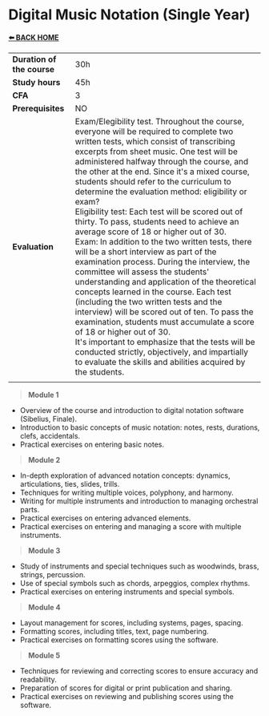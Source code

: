 # **Digital Music Notation (Single Year)** 

[**⬅️ BACK HOME**](/HOME.md)  

|                          |     |
|:-------------------------|:----|  
|**Duration of the course**|30h  |
|**Study hours**           |45h  |
|**CFA**                   |3    |
|**Prerequisites**         |NO   |
|**Evaluation**            |Exam/Elegibility test. Throughout the course, everyone will be required to complete two written tests, which consist of transcribing excerpts from sheet music. One test will be administered halfway through the course, and the other at the end. Since it's a mixed course, students should refer to the curriculum to determine the evaluation method: eligibility or exam?<br>Eligibility test: Each test will be scored out of thirty. To pass, students need to achieve an average score of 18 or higher out of 30.<br>Exam: In addition to the two written tests, there will be a short interview as part of the examination process. During the interview, the committee will assess the students' understanding and application of the theoretical concepts learned in the course. Each test (including the two written tests and the interview) will be scored out of ten. To pass the examination, students must accumulate a score of 18 or higher out of 30.<br>It's important to emphasize that the tests will be conducted strictly, objectively, and impartially to evaluate the skills and abilities acquired by the students.|
|                          |     |


>**Module 1**  
- Overview of the course and introduction to digital notation software (Sibelius, Finale).
- Introduction to basic concepts of music notation: notes, rests, durations, clefs, accidentals.
- Practical exercises on entering basic notes.

>**Module 2**  
- In-depth exploration of advanced notation concepts: dynamics, articulations, ties, slides, trills.
- Techniques for writing multiple voices, polyphony, and harmony.
- Writing for multiple instruments and introduction to managing orchestral parts.
- Practical exercises on entering advanced elements.
- Practical exercises on entering and managing a score with multiple instruments.

>**Module 3**  
- Study of instruments and special techniques such as woodwinds, brass, strings, percussion.
- Use of special symbols such as chords, arpeggios, complex rhythms.
- Practical exercises on entering instruments and special symbols.

>**Module 4**  
- Layout management for scores, including systems, pages, spacing.
- Formatting scores, including titles, text, page numbering.
- Practical exercises on formatting scores using the software.

>**Module 5**  
- Techniques for reviewing and correcting scores to ensure accuracy and readability.
- Preparation of scores for digital or print publication and sharing.
- Practical exercises on reviewing and publishing scores using the software.